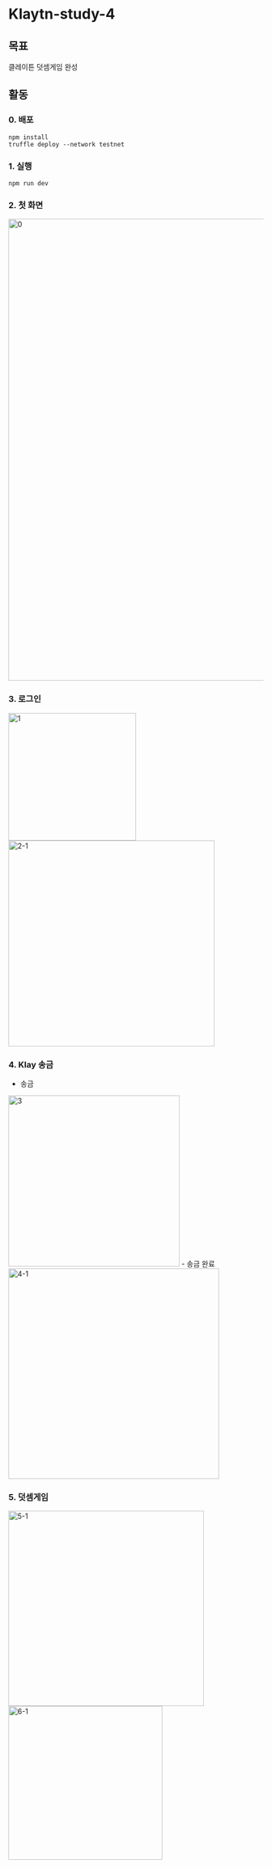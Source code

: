 # Klaytn-study-4

## 목표
클레이튼 덧셈게임 완성

## 활동

### 0. 배포
```
npm install 
truffle deploy --network testnet
```

### 1. 실행
```
npm run dev
```

### 2. 첫 화면
<img width="913" alt="0" src="https://user-images.githubusercontent.com/53432869/70370951-16bede00-1910-11ea-924c-4383aa274164.PNG">

### 3. 로그인
<img width="252" alt="1" src="https://user-images.githubusercontent.com/53432869/70370956-2dfdcb80-1910-11ea-911b-7286ac3d7fd1.PNG">

<img width="407" alt="2-1" src="https://user-images.githubusercontent.com/53432869/70370974-643b4b00-1910-11ea-9285-170a85de3129.PNG">

### 4. Klay 송금
- 송금
<img width="338" alt="3" src="https://user-images.githubusercontent.com/53432869/70370989-98167080-1910-11ea-9704-471180ffb5d0.PNG">
- 송금 완료
<img width="416" alt="4-1" src="https://user-images.githubusercontent.com/53432869/70371023-f5aabd00-1910-11ea-8b0c-050809766f35.PNG">

### 5. 덧셈게임
<img width="386" alt="5-1" src="https://user-images.githubusercontent.com/53432869/70371025-f80d1700-1910-11ea-930f-bfc7b25019f2.PNG">

<img width="304" alt="6-1" src="https://user-images.githubusercontent.com/53432869/70371026-f8a5ad80-1910-11ea-8859-91256ead2ca4.PNG">
